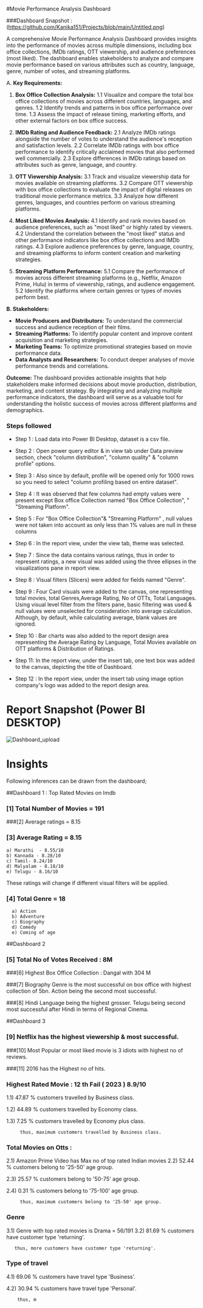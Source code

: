 #Movie Performance Analysis Dashboard 

###Dashboard Snapshot : (https://github.com/Kanika151/Projects/blob/main/Untitled.png)



A comprehensive Movie Performance Analysis Dashboard provides insights into the performance of movies across multiple dimensions, including box office collections, IMDb ratings, OTT viewership, and audience preferences (most liked). The dashboard enables stakeholders to analyze and compare movie performance based on various attributes such as country, language, genre, number of votes, and streaming platforms.

A. **Key Requirements:**

1. **Box Office Collection Analysis:**
   1.1 Visualize and compare the total box office collections of movies across different countries, languages, and genres.
   1.2 Identify trends and patterns in box office performance over time.
   1.3 Assess the impact of release timing, marketing efforts, and other external factors on box office success.

2. **IMDb Rating and Audience Feedback:**
   2.1 Analyze IMDb ratings alongside the number of votes to understand the audience's reception and satisfaction levels.
   2.2 Correlate IMDb ratings with box office performance to identify critically acclaimed movies that also performed well commercially.
   2.3 Explore differences in IMDb ratings based on attributes such as genre, language, and country.

3. **OTT Viewership Analysis:**
   3.1 Track and visualize viewership data for movies available on streaming platforms.
   3.2 Compare OTT viewership with box office collections to evaluate the impact of digital releases on traditional movie performance metrics.
   3.3 Analyze how different genres, languages, and countries perform on various streaming platforms.

4. **Most Liked Movies Analysis:**
   4.1 Identify and rank movies based on audience preferences, such as "most liked" or highly rated by viewers.
   4.2 Understand the correlation between the "most liked" status and other performance indicators like box office collections and IMDb ratings.
   4.3 Explore audience preferences by genre, language, country, and streaming platforms to inform content creation and marketing strategies.

5. **Streaming Platform Performance:**
   5.1 Compare the performance of movies across different streaming platforms (e.g., Netflix, Amazon Prime, Hulu) in terms of viewership, ratings, and audience engagement.
   5.2 Identify the platforms where certain genres or types of movies perform best.

 **B. Stakeholders:**
- **Movie Producers and Distributors:** To understand the commercial success and audience reception of their films.
- **Streaming Platforms:** To identify popular content and improve content acquisition and marketing strategies.
- **Marketing Teams:** To optimize promotional strategies based on movie performance data.
- **Data Analysts and Researchers:** To conduct deeper analyses of movie performance trends and correlations.

**Outcome:**
The dashboard provides actionable insights that help stakeholders make informed decisions about movie production, distribution, marketing, and content strategy. By integrating and analyzing multiple performance indicators, the dashboard will serve as a valuable tool for understanding the holistic success of movies across different platforms and demographics.


### Steps followed 

- Step 1 : Load data into Power BI Desktop, dataset is a csv file.
- Step 2 : Open power query editor & in view tab under Data preview section, check "column distribution", "column quality" & "column profile" options.
- Step 3 : Also since by default, profile will be opened only for 1000 rows so you need to select "column profiling based on entire dataset".
- Step 4 : It was observed that few columns had empty values were present except Box office Collection named "Box Office Collection", " "Streaming Platform".
- Step 5 : For "Box Office Collection"& "Streaming Platform" , null values were not taken into account as only less than 1% values are null in these columns
- Step 6 : In the report view, under the view tab, theme was selected.
- Step 7 : Since the data contains various ratings, thus in order to represent ratings, a new visual was added using the three ellipses in the visualizations pane in report view. 
- Step 8 : Visual filters (Slicers) were added for fields named "Genre".
- Step 9 : Four Card visuals were added to the canvas, one representing total movies, total Genres,Average Rating, No of OTTs, Total Languages. 
           Using visual level filter from the filters pane, basic filtering was used & null values were unselected for consideration into average calculation.
  Although, by default, while calculating average, blank values are ignored.

- Step 10 : Bar charts was also added to the report design area representing the Average Rating by Language, Total Movies available on OTT platforms & Distribution of Ratings. 

- Step 11: In the report view, under the insert tab, one text box was added to the canvas, depicting the title of Dashboard. 
 
- Step 12 : In the report view, under the insert tab using image option company's logo was added to the report design area. 

 
 # Report Snapshot (Power BI DESKTOP)

 
![Dashboard_upload](https://github.com/Kanika151/Projects/blob/main/Untitled.png)

# Insights

Following inferences can be drawn from the dashboard;

##Dashboard 1 : Top Rated Movies on Imdb

### [1] Total Number of Movies = 191

###[2] Average ratings = 8.15
           
### [3] Average Rating = 8.15 

    a) Marathi  - 8.55/10
    b) Kannada - 8.28/10
    c) Tamil- 8.24/10
    d) Malyalam - 8.18/10 
    e) Telugu - 8.16/10
  
    
  These ratings will change if different visual filters will be applied.  
  
  ### [4] Total Genre = 18 
       
  
      a) Action
      b) Adventure
      c) Biography
      d) Comedy
      e) Coming of age

##Dashboard 2 

### [5] Total No of Votes Received : 8M 

###[6] Highest Box Office Collection : Dangal with 304 M 

###[7] Biography Genre is the most successful on box office with highest collection of 5bn. Action being the second most successful. 

###[8] Hindi Language being the highest grosser. Telugu being second most successful after Hindi in terms of Regional Cinema. 

##Dashboard 3 

 ### [9] Netflix has the highest viewership & most successful. 

###[10] Most Popular or most liked movie is 3 idiots with highest no of reviews. 

###[11] 2016 has the Highest no of hits. 
 
 ### Highest Rated Movie : 12 th Fail ( 2023 ) 8.9/10
 
 1.1) 47.87 % customers travelled by Business class.
 
 1.2) 44.89 % customers travelled by Economy class.
 
 1.3) 7.25 % customers travelled by Economy plus class.
 
         thus, maximum customers travelled by Business class.
 
 ### Total Movies on Otts : 
 
 2.1) Amazon Prime Video has Max no of top rated Indian movies
 2.2)  52.44 % customers belong to '25-50' age group.
 
 2.3)  25.57 % customers belong to '50-75' age group.
 
 2.4)  0.31 % customers belong to '75-100' age group.
 
         thus, maximum customers belong to '25-50' age group.
         
### Genre 

3.1) Genre with top rated movies is Drama = 56/191
3.2) 81.69 % customers have customer type 'returning'.
       
       thus, more customers have customer type 'returning'.

### Type of travel

4.1) 69.06 % customers have travel type 'Business'.

4.2) 30.94 % customers have travel type 'Personal'.

        thus, m
